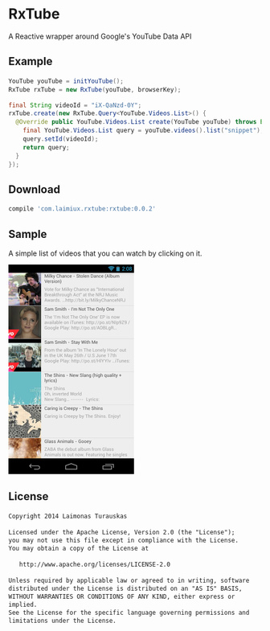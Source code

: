RxTube
============

A Reactive wrapper around Google's YouTube Data API

Example
-
```java
YouTube youTube = initYouTube();
RxTube rxTube = new RxTube(youTube, browserKey);
```


```java
final String videoId = "iX-QaNzd-0Y";
rxTube.create(new RxTube.Query<YouTube.Videos.List>() {
  @Override public YouTube.Videos.List create(YouTube youTube) throws Exception {
    final YouTube.Videos.List query = youTube.videos().list("snippet");
    query.setId(videoId);
    return query;
  }
});
```


Download
-
```groovy
compile 'com.laimiux.rxtube:rxtube:0.0.2'
```

Sample
-

A simple list of videos that you can watch by clicking on it.

![ListView](website/list.png)


License
-------

    Copyright 2014 Laimonas Turauskas

    Licensed under the Apache License, Version 2.0 (the "License");
    you may not use this file except in compliance with the License.
    You may obtain a copy of the License at

       http://www.apache.org/licenses/LICENSE-2.0

    Unless required by applicable law or agreed to in writing, software
    distributed under the License is distributed on an "AS IS" BASIS,
    WITHOUT WARRANTIES OR CONDITIONS OF ANY KIND, either express or implied.
    See the License for the specific language governing permissions and
    limitations under the License.


